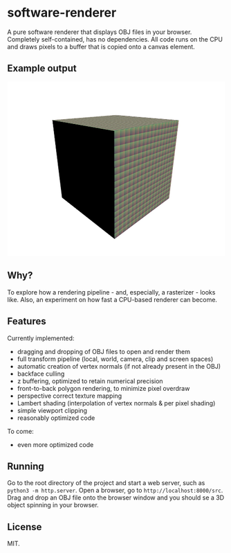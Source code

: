 # software-renderer

A pure software renderer that displays OBJ files in your browser. Completely self-contained, has no dependencies. All code runs on the CPU and draws pixels to a buffer that is copied onto a canvas element.

## Example output

![](https://github.com/kristoffer-dyrkorn/software-renderer/blob/main/images/cube.jpg)

## Why?

To explore how a rendering pipeline - and, especially, a rasterizer - looks like. Also, an experiment on how fast a CPU-based renderer can become.

## Features

Currently implemented:

- dragging and dropping of OBJ files to open and render them
- full transform pipeline (local, world, camera, clip and screen spaces)
- automatic creation of vertex normals (if not already present in the OBJ)
- backface culling
- z buffering, optimized to retain numerical precision
- front-to-back polygon rendering, to minimize pixel overdraw
- perspective correct texture mapping
- Lambert shading (interpolation of vertex normals & per pixel shading)
- simple viewport clipping
- reasonably optimized code

To come:

- even more optimized code

## Running

Go to the root directory of the project and start a web server, such as `python3 -m http.server`. Open a browser, go to `http://localhost:8000/src`. Drag and drop an OBJ file onto the browser window and you should se a 3D object spinning in your browser.

## License

MIT.

